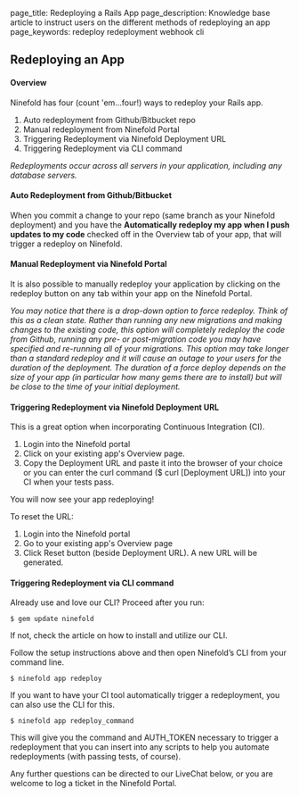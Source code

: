 page_title: Redeploying a Rails App
page_description: Knowledge base article to instruct users on the different methods of redeploying an app
page_keywords: redeploy redeployment webhook cli 

## Redeploying an App

#### Overview

Ninefold has four (count 'em...four!) ways to redeploy your Rails app.

1. Auto redeployment from Github/Bitbucket repo
2. Manual redeployment from Ninefold Portal
3. Triggering Redeployment via Ninefold Deployment URL
4. Triggering Redeployment via CLI command

_Redeployments occur across all servers in your application, including any database servers._

#### Auto Redeployment from Github/Bitbucket

When you commit a change to your repo (same branch as your Ninefold deployment) and you have the __Automatically redeploy my app when I push updates to my code__ checked off in the Overview tab of your app, that will trigger a redeploy on Ninefold. 

#### Manual Redeployment via Ninefold Portal 

It is also possible to manually redeploy your application by clicking on the redeploy button on any tab within your app on the Ninefold Portal. 

_You may notice that there is a drop-down option to force redeploy. Think of this as a clean state.  Rather than running any new migrations and making changes to the existing code, this option will completely redeploy the code from Github, running any pre- or post-migration code you may have specified and re-running all of your migrations.  This option may take longer than a standard redeploy and it will cause an outage to your users for the duration of the deployment. The duration of a force deploy depends on the size of your app (in particular how many gems there are to install) but will be close to the time of your initial deployment._

#### Triggering Redeployment via Ninefold Deployment URL

This is a great option when incorporating Continuous Integration (CI).

1. Login into the Ninefold portal
2. Click on your existing app's Overview page.
3. Copy the Deployment URL and paste it into the  browser of your choice or you can enter the curl command ($ curl [Deployment URL]) into your CI when your tests pass.

You will now see your app redeploying!

To reset the URL:

1. Login into the Ninefold portal
2. Go to your existing app's Overview page
3. Click Reset button (beside Deployment URL). A new URL will be generated.

#### Triggering Redeployment via CLI command

Already use and love our CLI? Proceed after you run:

	$ gem update ninefold

If not, check the article on how to install and utilize our CLI.

Follow the setup instructions above and then open Ninefold’s CLI from your command line.

	$ ninefold app redeploy

If you want to have your CI tool automatically trigger a redeployment, you can also use the CLI for this.  

	$ ninefold app redeploy_command

This will give you the command and AUTH_TOKEN necessary to trigger a redeployment that you can insert into any scripts to help you automate redeployments (with passing tests, of course).

Any further questions can be directed to our LiveChat below, or you are welcome to log a ticket in the Ninefold Portal. 



